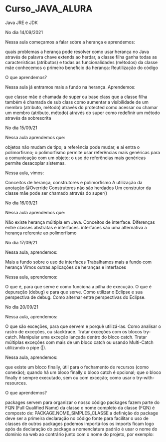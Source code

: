 # Curso_JAVA_ALURA
Java JRE e JDK

No dia 14/09/2021

Nessa aula começamos a falar sobre a herança e aprendemos:

quais problemas a herança pode resolver
como usar herança no Java através de palavra chave extends
ao herdar, a classe filha ganha todas as características (atributos) e todas as funcionalidades (métodos) da classe mãe
conhecemos o primeiro benefício da herança: Reutilização do código

O que aprendemos?

Nessa aula já entramos mais a fundo na herança. Aprendemos:

que classe mãe é chamada de super ou base class
que a classe filha também é chamada de sub class
como aumentar a visibilidade de um membro (atributo, método) através do protected
como acessar ou chamar um membro (atributo, método) através do super
como redefinir um método através da sobrescrita

No dia 15/09/21

Nessa aula aprendemos que:

objetos não mudam de tipo;
a referência pode mudar, e aí entra o polimorfismo;
o polimorfismo permite usar referências mais genéricas para a comunicação com um objeto;
o uso de referências mais genéricas permite desacoplar sistemas.

Nessa aula, vimos:

Conceitos de herança, construtores e polimorfismo
A utilização da anotação @Override
Construtores não são herdados
Um construtor da classe mãe pode ser chamado através do super()

No dia 16/09/21

Nessa aula aprendemos que:

Não existe herança múltipla em Java.
Conceitos de interface.
Diferenças entre classes abstratas e interfaces.
interfaces são uma alternativa a herança referente ao polimorfismo

No dia 17/09/21

Nessa aula, aprendemos:

Mais a fundo sobre o uso de interfaces
Trabalhamos mais a fundo com herança
Vimos outras aplicações de heranças e interfaces

Nessa aula, aprendemos:

O que é, para que serve e como funciona a pilha de execução.
O que é depuração (debug) e para que serve.
Como utilizar o Eclipse e sua perspectiva de debug.
Como alternar entre perspectivas do Eclipse.

No dia 20/09/21

Nessa aula, aprendemos:

O que são exceções, para que servem e porquê utilizá-las.
Como analisar o rastro de exceções, ou stacktrace.
Tratar exceções com os blocos try-catch.
Manipular uma exceção lançada dentro do bloco catch.
Tratar múltiplas exceções com mais de um bloco catch ou usando Multi-Catch utilizando o pipe (|).

Nessa aula, aprendemos:

que existe um bloco finally, útil para o fechamento de recursos (como conexão);
quando há um bloco finally o bloco catch é opcional;
que o bloco finally é sempre executado, sem ou com exceção;
como usar o try-with-resources.

O que aprendemos?

packages servem para organizar o nosso código
packages fazem parte do FQN (Full Qualified Name) da classe
o nome completo da classe (FQN) é composto de: PACKAGE.NOME_SIMPLES_CLASSE
a definição do package deve ser a primeira declaração no código fonte
para facilitar o uso de classes de outros packages podemos importá-los
os imports ficam logo após da declaração do package
a nomenclatura padrão é usar o nome do domínio na web ao contrário junto com o nome do projeto, por exemplo: